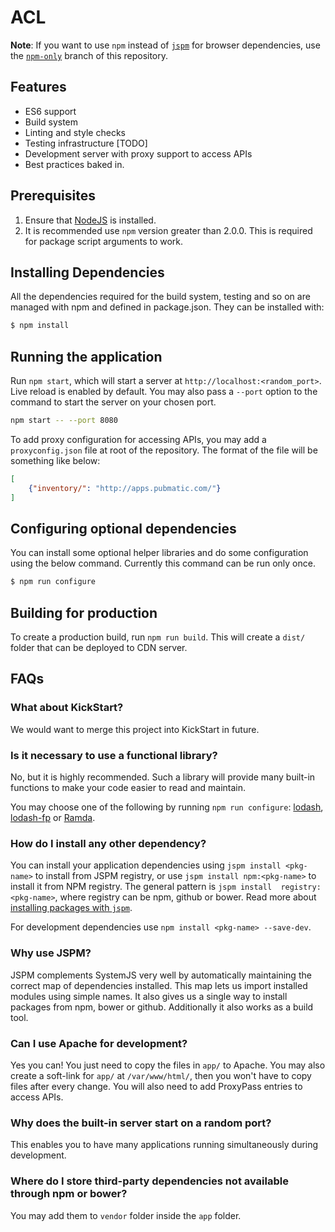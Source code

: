 ACL
==============================

__Note__: If you want to use ```npm``` instead of [```jspm```](http://jspm.io) for browser dependencies,
use the [```npm-only```](https://github.com/pm-debjit-biswas/pub-ui-angular-seed/tree/npm-only) branch of this 
repository.

Features
--------

* ES6 support
* Build system
* Linting and style checks
* Testing infrastructure [TODO]
* Development server with proxy support to access APIs
* Best practices baked in.

Prerequisites
-------------

1. Ensure that [NodeJS](http://nodejs.org/) is installed.
2. It is recommended use ```npm``` version greater than 2.0.0. This is required for package script arguments to work.

Installing Dependencies
-----------------------

All the dependencies required for the build system, testing and so on are managed with npm and defined in
package.json. They can be installed with:

```bash
$ npm install 
```

Running the application
-----------------------

Run ```npm start```, which will start a server at ```http://localhost:<random_port>```. Live reload is enabled by
default. You may also pass a ```--port``` option to the command to start the server on your chosen port.

```bash
npm start -- --port 8080
```

To add proxy configuration for accessing APIs, you may add a ```proxyconfig.json``` file at root of the repository. 
The format of the file will be something like below:

```json
[
    {"inventory/": "http://apps.pubmatic.com/"}
]
```

Configuring optional dependencies
---------------------------------

You can install some optional helper libraries and do some configuration using the below command. Currently this 
command can be run only once.

```bash
$ npm run configure
```

Building for production
-----------------------

To create a production build, run ```npm run build```. This will create a ```dist/``` folder that can be deployed to CDN server.

FAQs
----

### What about KickStart?
We would want to merge this project into KickStart in future.

### Is it necessary to use a functional library?
No, but it is highly recommended. Such a library will provide many built-in functions to make your code easier to 
read and maintain.

You may choose one of the following by running ```npm run configure```: [lodash](https://lodash.com/),
[lodash-fp](https://github.com/lodash/lodash-fp) or [Ramda](http://ramdajs.com).

### How do I install any other dependency?
You can install your application dependencies using ```jspm install <pkg-name>``` to install from JSPM registry, or 
use ```jspm install npm:<pkg-name>``` to install it from NPM registry. The general pattern is ```jspm install 
registry:<pkg-name>```, where registry can be npm, github or bower.
Read more about [installing packages with ```jspm```](https://github.com/jspm/jspm-cli/blob/master/docs/installing-packages.md).

For development dependencies use ```npm install <pkg-name> --save-dev```.
 
### Why use JSPM?
JSPM complements SystemJS very well by automatically maintaining the correct map of dependencies installed. This map 
lets us import installed modules using simple names. It also gives us a single way to install packages from
npm, bower or github. Additionally it also works as a build tool.

### Can I use Apache for development?
Yes you can! You just need to copy the files in ```app/``` to Apache. You may also create a soft-link for 
```app/``` at ```/var/www/html/```, then you won't have to copy files after every change. You will also need to add 
ProxyPass entries to access APIs.

### Why does the built-in server start on a random port?
This enables you to have many applications running simultaneously during development.

### Where do I store third-party dependencies not available through npm or bower?
You may add them to ```vendor``` folder inside the ```app``` folder.
